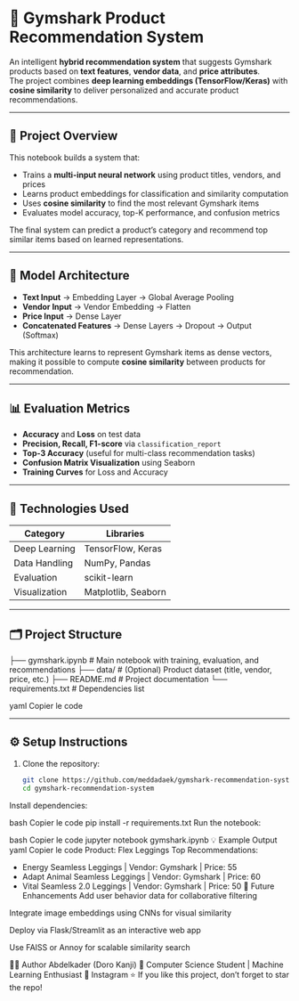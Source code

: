 # 🦈 Gymshark Product Recommendation System

An intelligent **hybrid recommendation system** that suggests Gymshark products based on **text features**, **vendor data**, and **price attributes**.  
The project combines **deep learning embeddings (TensorFlow/Keras)** with **cosine similarity** to deliver personalized and accurate product recommendations.

---

## 🚀 Project Overview

This notebook builds a system that:
- Trains a **multi-input neural network** using product titles, vendors, and prices  
- Learns product embeddings for classification and similarity computation  
- Uses **cosine similarity** to find the most relevant Gymshark items  
- Evaluates model accuracy, top-K performance, and confusion metrics  

The final system can predict a product’s category and recommend top similar items based on learned representations.

---

## 🧠 Model Architecture

- **Text Input** → Embedding Layer → Global Average Pooling  
- **Vendor Input** → Vendor Embedding → Flatten  
- **Price Input** → Dense Layer  
- **Concatenated Features** → Dense Layers → Dropout → Output (Softmax)

This architecture learns to represent Gymshark items as dense vectors, making it possible to compute **cosine similarity** between products for recommendation.

---

## 📊 Evaluation Metrics

- **Accuracy** and **Loss** on test data  
- **Precision, Recall, F1-score** via `classification_report`  
- **Top-3 Accuracy** (useful for multi-class recommendation tasks)  
- **Confusion Matrix Visualization** using Seaborn  
- **Training Curves** for Loss and Accuracy  

---

## 🧩 Technologies Used

| Category | Libraries |
|-----------|------------|
| Deep Learning | TensorFlow, Keras |
| Data Handling | NumPy, Pandas |
| Evaluation | scikit-learn |
| Visualization | Matplotlib, Seaborn |

---

## 🗂️ Project Structure

├── gymshark.ipynb # Main notebook with training, evaluation, and recommendations
├── data/ # (Optional) Product dataset (title, vendor, price, etc.)
├── README.md # Project documentation
└── requirements.txt # Dependencies list

yaml
Copier le code

---

## ⚙️ Setup Instructions

1. Clone the repository:
   ```bash
   git clone https://github.com/meddadaek/gymshark-recommendation-system.git
   cd gymshark-recommendation-system
Install dependencies:

bash
Copier le code
pip install -r requirements.txt
Run the notebook:

bash
Copier le code
jupyter notebook gymshark.ipynb
💡 Example Output
yaml
Copier le code
Product: Flex Leggings
Top Recommendations:
- Energy Seamless Leggings | Vendor: Gymshark | Price: 55
- Adapt Animal Seamless Leggings | Vendor: Gymshark | Price: 60
- Vital Seamless 2.0 Leggings | Vendor: Gymshark | Price: 50
🔮 Future Enhancements
Add user behavior data for collaborative filtering

Integrate image embeddings using CNNs for visual similarity

Deploy via Flask/Streamlit as an interactive web app

Use FAISS or Annoy for scalable similarity search

🧑‍💻 Author
Abdelkader (Doro Kanji)
📍 Computer Science Student | Machine Learning Enthusiast
📧 Instagram
⭐ If you like this project, don’t forget to star the repo!
